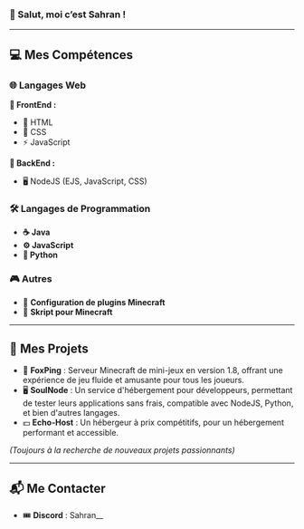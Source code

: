 ### 👋 Salut, moi c’est Sahran !

---

## 💻 Mes Compétences

### 🌐 Langages Web
**🎨 FrontEnd :**  
  - 📝 HTML  
  - 🎨 CSS  
  - ⚡ JavaScript

**🔧 BackEnd :**  
  - 🖥️ NodeJS (EJS, JavaScript, CSS)

### 🛠️ Langages de Programmation
- **☕ Java**  
- **⚙️ JavaScript**  
- **🐍 Python**

### 🎮 Autres
- 🔧 **Configuration de plugins Minecraft**  
- 🧙 **Skript pour Minecraft**  

---

## 🚀 Mes Projets
- 🦊 **FoxPing** : Serveur Minecraft de mini-jeux en version 1.8, offrant une expérience de jeu fluide et amusante pour tous les joueurs.  
- 🖥️ **SoulNode** : Un service d'hébergement pour développeurs, permettant de tester leurs applications sans frais, compatible avec NodeJS, Python, et bien d'autres langages.  
- 💵 **Echo-Host** : Un hébergeur à prix compétitifs, pour un hébergement performant et accessible.  

*(Toujours à la recherche de nouveaux projets passionnants)*

---

## 📬 Me Contacter
- 🎟️ **Discord** : Sahran__

